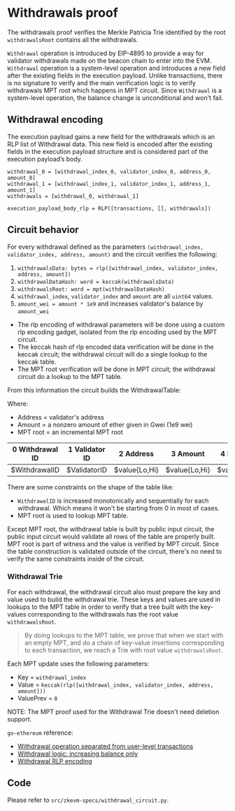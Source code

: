 # Withdrawals proof

The withdrawals proof verifies the Merkle Patricia Trie identified by the root `withdrawalsRoot` contains all the withdrawals.

`Withdrawal` operation is introduced by EIP-4895 to provide a way for validator withdrawals made on the beacon chain to enter into the EVM. `Withdrawal` operation is a system-level operation and introduces a new field after the existing fields in the execution payload. Unlike transactions, there is no signature to verify and the main verification logic is to verify withdrawals MPT root which happens in MPT circuit. Since `Withdrawal` is a system-level operation, the balance change is unconditional and won't fail.

## Withdrawal encoding

The execution payload gains a new field for the withdrawals which is an RLP list of Withdrawal data. This new field is encoded after the existing fields in the execution payload structure and is considered part of the execution payload’s body.

```
withdrawal_0 = [withdrawal_index_0, validator_index_0, address_0, amount_0]
withdrawal_1 = [withdrawal_index_1, validator_index_1, address_1, amount_1]
withdrawals = [withdrawal_0, withdrawal_1]

execution_payload_body_rlp = RLP([transactions, [], withdrawals])
```


## Circuit behavior

For every withdrawal defined as the parameters `(withdrawal_index, validator_index, address, amount)` and the circuit verifies the following:

1. `withdrawalsData: bytes = rlp([withdrawal_index, validator_index, address, amount])`
2. `withdrawalDataHash: word = keccak(withdrawalsData)`
3. `withdrawalsRoot: word = mpt(withdrawalDataHash)`
4. `withdrawal_index`, `validator_index` and `amount` are all `uint64` values.
5. `amount_wei = amount * 1e9` and increases validator's balance by `amount_wei`

- The rlp encoding of withdrawal parameters will be done using a custom rlp encoding gadget, isolated from the rlp encoding used by the MPT circuit.
- The keccak hash of rlp encoded data verification will be done in the keccak circuit; the withdrawal circuit will do a single lookup to the keccak table.
- The MPT root verification will be done in MPT circuit; the withdrawal circuit do a lookup to the MPT table.

From this information the circuit builds the WithdrawalTable:

Where:

- Address = validator's address
- Amount = a nonzero amount of ether given in Gwei (1e9 wei)
- MPT root = an incremental MPT root

| 0 Withdrawal ID | 1 Validator ID | 2 Address      | 3 Amount      | 4 MPT root     |
| -----------     | -------------  | -------------- | ------------- | -------------- |
| $WithdrawalID   | $ValidatorID   | $value{Lo,Hi}  | $value{Lo,Hi} | $value{Lo,Hi}  |

There are some constraints on the shape of the table like:

- `WithdrawalID` is increased monotonically and sequentially for each withdrawal. Which means it won't be starting from 0 in most of cases.
- MPT root is used to lookup MPT table.

Except MPT root, the withdrawal table is built by public input circuit, the public input circuit would validate all rows of the table are properly built. MPT root is part of witness and the value is verified by MPT circuit. Since the table construction is validated outside of the circuit, there's no need to verify the same constraints inside of the circuit. 

### Withdrawal Trie

For each withdrawal, the withdrawal circuit also must prepare the key and value used to build the withdrawal trie.  These keys and values are used in lookups to the MPT table in order to verify that a tree built with the key-values corresponding to the withdrawals has the root value `withdrawalsRoot`.

> By doing lookups to the MPT table, we prove that when we start with an empty MPT, and do a chain of key-value insertions corresponding to each transaction, we reach a Trie with root value `withdrawalsRoot`.

Each MPT update uses the following parameters:

- Key = `withdrawal_index`
- Value = `keccak(rlp([withdrawal_index, validator_index, address, amount]))`
- ValuePrev = `0`

NOTE: The MPT proof used for the Withdrawal Trie doesn't need deletion support.

`go-ethereum` reference:

- [Withdrawal operation separated from user-level transactions ](https://github.com/ethereum/go-ethereum/blob/b8adb4cb0c4989d138506531ef1966793b658c54/core/state_processor.go#L97-L102)
- [Withdrawal logic: increasing balance only](https://github.com/ethereum/go-ethereum/blob/b8adb4cb0c4989d138506531ef1966793b658c54/consensus/beacon/consensus.go#L356-L357)
- [Withdrawal RLP encoding](https://github.com/ethereum/go-ethereum/blob/b8adb4cb0c4989d138506531ef1966793b658c54/core/types/withdrawal.go#L54-L57)

## Code

Please refer to `src/zkevm-specs/withdrawal_circuit.py`.
